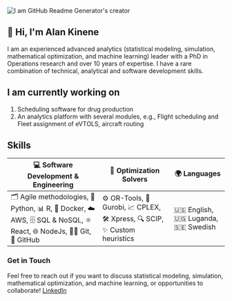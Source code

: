 <!--
**alakin4/alakin4** is a ✨ _special_ ✨ repository because its `README.md` (this file) appears on your GitHub profile.

Here are some ideas to get you started:

- 🔭 I’m currently working on ...
- 🌱 I’m currently learning ...
- 👯 I’m looking to collaborate on ...
- 🤔 I’m looking for help with ...
- 💬 Ask me about ...
- 📫 How to reach me: ...
- 😄 Pronouns: ...
- ⚡ Fun fact: ...
-->
![I am GitHub Readme Generator's creator](https://media.licdn.com/dms/image/v2/C4D16AQHnYIKzQMz8mw/profile-displaybackgroundimage-shrink_350_1400/profile-displaybackgroundimage-shrink_350_1400/0/1658272122921?e=1736380800&v=beta&t=sPKeSRL6wqe77sfJC72T_D8NybZz_zApa71Au9MYKcw)

## 👋 Hi, I'm Alan Kinene

I am an experienced advanced analytics (statistical modeling, simulation, mathematical optimization, and machine learning) leader with a PhD in Operations research and over 10 years of expertise. I have a rare combination of technical,  analytical and software development skills. 

## I am currently working on
1. Scheduling software for drug production
2. An analytics platform with several modules, e.g., Flight scheduling and Fleet assignment of eVTOLS, aircraft routing


## Skills
| 💻 **Software Development & Engineering** | 🧠 **Optimization Solvers** | 🌍 **Languages** |
| --- | --- | --- |
| 🗂️ Agile methodologies, 🐍 Python, 📊 R, 🐳 Docker, ☁️ AWS, 🗄️ SQL & NoSQL, ⚛️ React, 🌐 NodeJs, 🧑‍💻 Git, 🌟 GitHub | ⚙️ OR-Tools, 🧩 Gurobi, 📈 CPLEX, 🛠️ Xpress, 🔍 SCIP, ✨ Custom heuristics | 🇺🇸 English, 🇺🇬 Luganda, 🇸🇪 Swedish |

<!--
![GitHub stats](https://github-readme-stats.vercel.app/api?username=alakin4&show_icons=true&theme=radical&count_private=true)
-->
### Get in Touch
Feel free to reach out if you want to discuss statistical modeling, simulation, mathematical optimization, and machine learning, or opportunities to collaborate!
[LinkedIn](https://www.linkedin.com/in/alankinene/) 









